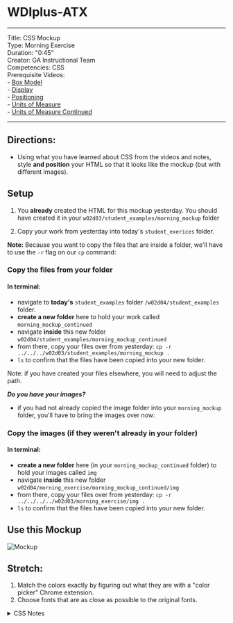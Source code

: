 

# WDIplus-ATX

---
Title: CSS Mockup <br>
Type: Morning Exercise<br>
Duration: "0:45"<br>
Creator: GA Instructional Team<br>
Competencies: CSS <br>
Prerequisite Videos: <br>
    - [Box Model](https://www.youtube.com/watch?v=HNgdhp1_kEE&index=6&list=PLdnONIhPScST0Vy4LrIZiYKpFNoxgyH7J)<br>
    - [Display](https://www.youtube.com/watch?v=qjSe_K3agYc&index=7&list=PLdnONIhPScST0Vy4LrIZiYKpFNoxgyH7J)<br>
    - [Positioning](https://www.youtube.com/watch?v=zH8kjJdvmOs&index=8&list=PLdnONIhPScST0Vy4LrIZiYKpFNoxgyH7J)<br>
    - [Units of Measure](https://www.youtube.com/watch?v=5axuSSBIMuQ&index=9&list=PLdnONIhPScST0Vy4LrIZiYKpFNoxgyH7J)<br>
    - [Units of Measure Continued](https://www.youtube.com/watch?v=ZfxNpQm6m2g&index=10&list=PLdnONIhPScST0Vy4LrIZiYKpFNoxgyH7J)<br> 

---

## Directions:
- Using what you have learned about CSS from the videos and notes, style **and position** your HTML so that it looks like the mockup (but with different images).

## Setup

1. You **already** created the HTML for this mockup yesterday. You should have created it in your `w02d03/student_examples/morning_mockup` folder

2. Copy your work from yesterday into today's `student_exerices` folder.

**Note:** Because you want to copy the files that are inside a folder, we'll have to use the `-r` flag on our `cp` command:

### Copy the files from your folder
#### In terminal:
 - navigate to **today's** `student_examples` folder `/w02d04/student_examples` folder.
 - **create a new folder** here to hold your work called `morning_mockup_continued`
 - navigate **inside** this new folder `w02d04/student_examples/morning_mockup_continued`
 - from there, copy your files over from yesterday: `cp -r ../../../w02d03/student_examples/morning_mockup .`
 - `ls` to confirm that the files have been copied into your new folder.

 Note: if you have created your files elsewhere, you will need to adjust the path.

***Do you have your images?***
 - if you had not already copied the image folder into your `morning_mockup` folder, you'll have to bring the images over now:

### Copy the images (if they weren't already in your folder)
#### In terminal:
  -  **create a new folder** here (in your `morning_mockup_continued` folder) to hold your images called `img`
  - navigate **inside** this new folder `w02d04/morning_exercise/morning_mockup_continued/img`
  - from there, copy your files over from yesterday: `cp -r ../../../../w02d03/morning_exercise/img .`
  - `ls` to confirm that the files have been copied into your new folder.


## Use this Mockup
 ![Mockup](mockup.jpg)
 

## Stretch:

1. Match the colors exactly by figuring out what they are with a "color picker" Chrome extension.
1. Choose fonts that are as close as possible to the original fonts.

<details>
<summary>CSS Notes</summary>

# CSS - The Box Model and Element Spacing

## Lesson Objectives
1. Define elements of standard layout and why they don't work on the web
1. Diagram the box model
1. List and define the different ways to display an element
1. List the different ways an element can be positioned
1. Differentiate between units of measure in layout
1. Describe some common techniques used in layout

## Define elements of standard layout and why they don't work on the web

### The standard elements of layout

In traditional layout programs like photoshop, we typically give an element two properties:

1. Dimensions (height and width)
1. Position (top and bottom)

### Why can't we simply use dimension and position in layout?

The issue with traditional layout properties is that elements on a page are dynamic, meaning they can change.

1. Content of an element might change
1. Elements may be added to, removed from, or manipulated within the DOM

If we used traditional layout properties, when elements were added/changed they could collide with each other.

## Diagram the box model

We can instead define different properties of elements so that they won't collide with each other.

### standard properties

1. border
	- border around the content
1. padding
	- space between the content and the border
	- usually used to create space between an element and its children
1. margin
	- space surrounding the border
	- usually used to create space between sibling elements
	- if two elements with top and bottom margins are placed on top of each other, the space between the two elements will be that of the larger margin
1. height/width
	- can explicitly define the height and width of the content area of an element
	- if the width of an element is too small to fit content all on one line, the content will wrap to create multiple lines, increasing the element's height

### additional properties

1. box-sizing
	- content-box
		- width/height refers to the width/height of just the content
	- border-box
		- width/height refers to the width/height of the content + the padding + the border
1. overflow
	- if height is set, and content is too large for element, it will flow outside of the element
	- visible
		- default.  The content is displayed outside of the element
	- hidden
		- the content is cropped outside of the element
	- scroll
		- scroll bars appear on the element allowing you to scroll within the element
	- auto
		- like scroll, but only if there is too much content.  If the content fits within the element, scroll bars are hidden

## List and define the different ways to display an element

An element can be placed on the page in many ways using the `display` property

1. block
	- the element takes up an entire line.  No other elements can be placed before/after it on that line.
	- width defaults to 100%
1. inline
	- the element is placed on the same line as its other inline siblings
	- width defaults to with width of the content
	- width and height properties are ignored
	- only horizontal margin and padding are respected (not top/bottom margin/padding)
		- text must flow normally on the next line in a paragraph
1. inline-block
	- very similar to inline, but height, width, and top/bottom padding/margin work
	- height and top/bottom padding/margin can create space between current line and previous/next lines
1. none
	- remove the element from DOM completely

## List the different ways an element can be positioned

Sometimes we do want elements to overlay each other.  In this case we can use the `position` property in conjunction with top/left properties to define layout the traditional way.

1. static
	- default
	- top/left/bottom/right do not affect the element
1. relative
	- element is positioned relative to its parent
1. absolute
	- element is positioned relative to the whichever ancestor is positioned relative
	- Example: A number or text on top of an image
	- if no ancestor is positioned relative, it is positioned relative to the browser window
1. fixed
	- like absolute, but does not move when user scrolls down/up the page
1. z-index
	- a simple integer used to determine which element is layered on top of another
	- elements with a higher z-index are stacked on top of elements with a lower z-index

## Differentiate between units of measure in layout

1. px
	- pixels.  most basic unit
1. em
	- a proportion of the element's font size
	- e.g. if the element's font-size is 16px, 0.5em is 8px
1. rem
	- a proportion of the browser's font size
	- each browser has a default font-size, usually set on the body or html tag
1. %
	- can be a percent of different attributes, depending on the property it is assigned to
		- height: % of parent's height
		- width: % of parent's width
		- padding: % of parents's width
			- even for top/bottom padding
		- border: doesn't even work
		- margin: like padding

## Describe some common techniques used in layout

1. fluid layout
	- use % widths so that content scales with the width of the browser
	- great for making sites look good on all screens
	- use % widths on images
1. using spacing in ems
	- if a user increases the font size in their browser, using pixels for spacing can be problematic
	- Use ems instead so that elements scale properly
1. using ems and rems
	- can define a font-size for a "module" on the page using rems
	- look at the body copy font size for that module to determine what this size will be
	- spacing for everything within that module is done using ems
	- this way a module's spacing is independent of their parent's font-size
1. use rems/ems for vertical spacing. use % for horizontal spacing
	- a good rule of thumb
</details>
